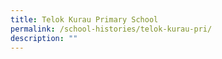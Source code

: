 ```yaml
---
title: Telok Kurau Primary School
permalink: /school-histories/telok-kurau-pri/
description: ""
---
```


